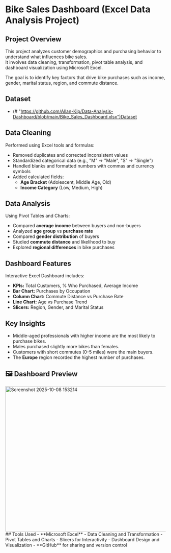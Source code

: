 #  Bike Sales Dashboard (Excel Data Analysis Project)

##  Project Overview
This project analyzes customer demographics and purchasing behavior to understand what influences bike sales.  
It involves data cleaning, transformation, pivot table analysis, and dashboard visualization using Microsoft Excel.

The goal is to identify key factors that drive bike purchases such as income, gender, marital status, region, and commute distance.

##  Dataset
- (#  "https://github.com/Allan-Kip/Data-Analysis-Dashboard/blob/main/Bike_Sales_Dashboard.xlsx")Dataset</a>

##  Data Cleaning
Performed using Excel tools and formulas:
- Removed duplicates and corrected inconsistent values  
- Standardized categorical data (e.g., "M" → "Male", "S" → "Single")  
- Handled blanks and formatted numbers with commas and currency symbols  
- Added calculated fields:
  - **Age Bracket** (Adolescent, Middle Age, Old)
  - **Income Category** (Low, Medium, High)
##  Data Analysis
Using Pivot Tables and Charts:
- Compared **average income** between buyers and non-buyers  
- Analyzed **age group** vs **purchase rate**  
- Compared **gender distribution** of buyers  
- Studied **commute distance** and likelihood to buy  
- Explored **regional differences** in bike purchases

##  Dashboard Features
Interactive Excel Dashboard includes:
- **KPIs:** Total Customers, % Who Purchased, Average Income  
- **Bar Chart:** Purchases by Occupation   
- **Column Chart:** Commute Distance vs Purchase Rate  
- **Line Chart:** Age vs Purchase Trend  
- **Slicers:** Region, Gender, and Marital Status
##  Key Insights
- Middle-aged professionals with higher income are the most likely to purchase bikes.  
- Males purchased slightly more bikes than females.  
- Customers with short commutes (0–5 miles) were the main buyers.  
- The **Europe** region recorded the highest number of purchases.
## 🖼 Dashboard Preview
<img width="582" height="455" alt="Screenshot 2025-10-08 153214" src="https://github.com/user-attachments/assets/934be322-dba0-46a2-9182-787ba2207c46" />
##  Tools Used
- **Microsoft Excel**
  - Data Cleaning and Transformation  
  - Pivot Tables and Charts  
  - Slicers for Interactivity  
  - Dashboard Design and Visualization  
- **GitHub** for sharing and version control 

